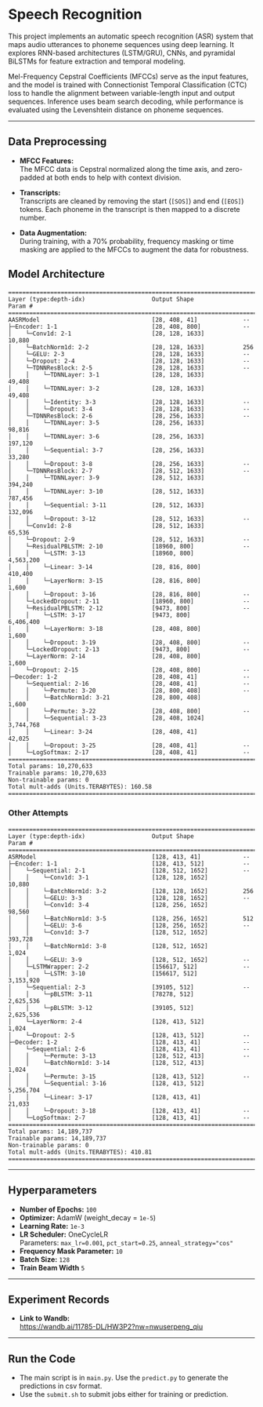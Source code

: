# Speech Recognition 

This project implements an automatic speech recognition (ASR) system that maps audio utterances to phoneme sequences using deep learning. It explores RNN-based architectures (LSTM/GRU), CNNs, and pyramidal BiLSTMs for feature extraction and temporal modeling.  

Mel-Frequency Cepstral Coefficients (MFCCs) serve as the input features, and the model is trained with Connectionist Temporal Classification (CTC) loss to handle the alignment between variable-length input and output sequences. Inference uses beam search decoding, while performance is evaluated using the Levenshtein distance on phoneme sequences.

---

## Data Preprocessing
- **MFCC Features:**    
The MFCC data is Cepstral normalized along the time axis, and zero-padded at both ends to help with context division.

- **Transcripts:**  
Transcripts are cleaned by removing the start (`[SOS]`) and end (`[EOS]`) tokens. Each phoneme in the transcript is then mapped to a discrete number.

- **Data Augmentation:**  
 During training, with a 70% probability, frequency masking or time masking are applied to the MFCCs to augment the data for robustness. 


## Model Architecture
```
==========================================================================================
Layer (type:depth-idx)                   Output Shape              Param #
==========================================================================================
AASRModel                                [28, 408, 41]             --
├─Encoder: 1-1                           [28, 408, 800]            --
│    └─Conv1d: 2-1                       [28, 128, 1633]           10,880  
│    └─BatchNorm1d: 2-2                  [28, 128, 1633]           256
│    └─GELU: 2-3                         [28, 128, 1633]           --
│    └─Dropout: 2-4                      [28, 128, 1633]           --
│    └─TDNNResBlock: 2-5                 [28, 128, 1633]           --
│    │    └─TDNNLayer: 3-1               [28, 128, 1633]           49,408
│    │    └─TDNNLayer: 3-2               [28, 128, 1633]           49,408
│    │    └─Identity: 3-3                [28, 128, 1633]           --
│    │    └─Dropout: 3-4                 [28, 128, 1633]           --
│    └─TDNNResBlock: 2-6                 [28, 256, 1633]           --
│    │    └─TDNNLayer: 3-5               [28, 256, 1633]           98,816
│    │    └─TDNNLayer: 3-6               [28, 256, 1633]           197,120
│    │    └─Sequential: 3-7              [28, 256, 1633]           33,280
│    │    └─Dropout: 3-8                 [28, 256, 1633]           --
│    └─TDNNResBlock: 2-7                 [28, 512, 1633]           --
│    │    └─TDNNLayer: 3-9               [28, 512, 1633]           394,240
│    │    └─TDNNLayer: 3-10              [28, 512, 1633]           787,456
│    │    └─Sequential: 3-11             [28, 512, 1633]           132,096
│    │    └─Dropout: 3-12                [28, 512, 1633]           --
│    └─Conv1d: 2-8                       [28, 512, 1633]           65,536
│    └─Dropout: 2-9                      [28, 512, 1633]           --
│    └─ResidualPBLSTM: 2-10              [18960, 800]              --
│    │    └─LSTM: 3-13                   [18960, 800]              4,563,200
│    │    └─Linear: 3-14                 [28, 816, 800]            410,400
│    │    └─LayerNorm: 3-15              [28, 816, 800]            1,600
│    │    └─Dropout: 3-16                [28, 816, 800]            --
│    └─LockedDropout: 2-11               [18960, 800]              --
│    └─ResidualPBLSTM: 2-12              [9473, 800]               --
│    │    └─LSTM: 3-17                   [9473, 800]               6,406,400
│    │    └─LayerNorm: 3-18              [28, 408, 800]            1,600
│    │    └─Dropout: 3-19                [28, 408, 800]            --
│    └─LockedDropout: 2-13               [9473, 800]               --
│    └─LayerNorm: 2-14                   [28, 408, 800]            1,600
│    └─Dropout: 2-15                     [28, 408, 800]            --
├─Decoder: 1-2                           [28, 408, 41]             --
│    └─Sequential: 2-16                  [28, 408, 41]             --
│    │    └─Permute: 3-20                [28, 800, 408]            --
│    │    └─BatchNorm1d: 3-21            [28, 800, 408]            1,600
│    │    └─Permute: 3-22                [28, 408, 800]            --
│    │    └─Sequential: 3-23             [28, 408, 1024]           3,744,768
│    │    └─Linear: 3-24                 [28, 408, 41]             42,025
│    │    └─Dropout: 3-25                [28, 408, 41]             --
│    └─LogSoftmax: 2-17                  [28, 408, 41]             --
==========================================================================================
Total params: 10,270,633
Trainable params: 10,270,633
Non-trainable params: 0
Total mult-adds (Units.TERABYTES): 160.58
==========================================================================================
```

### Other Attempts 
```
==========================================================================================
Layer (type:depth-idx)                   Output Shape              Param #
==========================================================================================
ASRModel                                 [128, 413, 41]            --
├─Encoder: 1-1                           [128, 413, 512]           --
│    └─Sequential: 2-1                   [128, 512, 1652]          --
│    │    └─Conv1d: 3-1                  [128, 128, 1652]          10,880
│    │    └─BatchNorm1d: 3-2             [128, 128, 1652]          256
│    │    └─GELU: 3-3                    [128, 128, 1652]          --
│    │    └─Conv1d: 3-4                  [128, 256, 1652]          98,560
│    │    └─BatchNorm1d: 3-5             [128, 256, 1652]          512
│    │    └─GELU: 3-6                    [128, 256, 1652]          --
│    │    └─Conv1d: 3-7                  [128, 512, 1652]          393,728
│    │    └─BatchNorm1d: 3-8             [128, 512, 1652]          1,024
│    │    └─GELU: 3-9                    [128, 512, 1652]          --
│    └─LSTMWrapper: 2-2                  [156617, 512]             --
│    │    └─LSTM: 3-10                   [156617, 512]             3,153,920
│    └─Sequential: 2-3                   [39105, 512]              --
│    │    └─pBLSTM: 3-11                 [78278, 512]              2,625,536
│    │    └─pBLSTM: 3-12                 [39105, 512]              2,625,536
│    └─LayerNorm: 2-4                    [128, 413, 512]           1,024
│    └─Dropout: 2-5                      [128, 413, 512]           --
├─Decoder: 1-2                           [128, 413, 41]            --
│    └─Sequential: 2-6                   [128, 413, 41]            --
│    │    └─Permute: 3-13                [128, 512, 413]           --
│    │    └─BatchNorm1d: 3-14            [128, 512, 413]           1,024
│    │    └─Permute: 3-15                [128, 413, 512]           --
│    │    └─Sequential: 3-16             [128, 413, 512]           5,256,704
│    │    └─Linear: 3-17                 [128, 413, 41]            21,033
│    │    └─Dropout: 3-18                [128, 413, 41]            --
│    └─LogSoftmax: 2-7                   [128, 413, 41]            --
==========================================================================================
Total params: 14,189,737
Trainable params: 14,189,737
Non-trainable params: 0
Total mult-adds (Units.TERABYTES): 410.81
==========================================================================================
```

---

## Hyperparameters  
- **Number of Epochs:** `100`  
- **Optimizer:** AdamW (weight_decay = `1e-5`)  
- **Learning Rate:** `1e-3`  
- **LR Scheduler:** OneCycleLR  
  Parameters: `max_lr=0.001`, `pct_start=0.25`, `anneal_strategy="cos"`  
- **Frequency Mask Parameter:** `10`
- **Batch Size:** `128`
- **Train Beam Width** `5`

---

## Experiment Records

- **Link to Wandb:**  
https://wandb.ai/11785-DL/HW3P2?nw=nwuserpeng_qiu

---

## Run the Code  
- The main script is in `main.py`. Use the `predict.py` to generate the predictions in csv format. 
- Use the `submit.sh` to submit jobs either for training or prediction. 